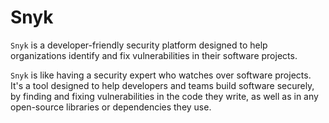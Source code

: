 # Snyk 

`Snyk` is a developer-friendly security platform designed to help organizations identify and fix vulnerabilities in their software projects.

`Snyk` is like having a security expert who watches over software projects. It's a tool designed to help developers and teams build software securely, by finding and fixing vulnerabilities in the code they write, as well as in any open-source libraries or dependencies they use. 

